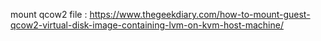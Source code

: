 mount qcow2 file : https://www.thegeekdiary.com/how-to-mount-guest-qcow2-virtual-disk-image-containing-lvm-on-kvm-host-machine/
